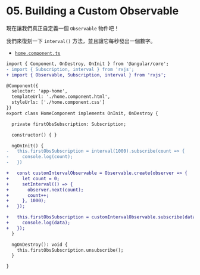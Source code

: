 # 05. Building a Custom Observable

現在讓我們真正自定義一個 `Observable` 物件吧！

我們來復刻一下 `interval()` 方法，並且讓它每秒發出一個數字。

- [`home.component.ts`](../../obs-app/src/app/home/home.component.ts)

```diff
import { Component, OnDestroy, OnInit } from '@angular/core';
- import { Subscription, interval } from 'rxjs';
+ import { Observable, Subscription, interval } from 'rxjs';

@Component({
  selector: 'app-home',
  templateUrl: './home.component.html',
  styleUrls: ['./home.component.css']
})
export class HomeComponent implements OnInit, OnDestroy {

  private firstObsSubscription: Subscription;

  constructor() { }

  ngOnInit() {
-   this.firstObsSubscription = interval(1000).subscribe(count => {
-     console.log(count);
-   })

+   const customIntervalObservable = Observable.create(observer => {
+     let count = 0;
+     setInterval(() => {
+       observer.next(count);
+       count++;
+     }, 1000);
+   });

+   this.firstObsSubscription = customIntervalObservable.subscribe(data => {
+     console.log(data);
+   });
  }

  ngOnDestroy(): void {
    this.firstObsSubscription.unsubscribe();
  }

}
```
